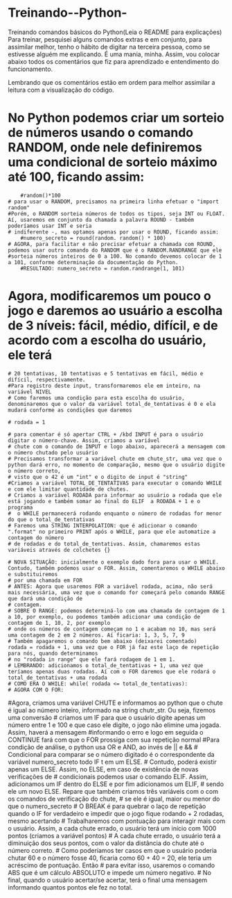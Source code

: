 # Treinando--Python-
Treinando comandos básicos do Python(Leia o README para explicações)
Para treinar, pesquisei alguns comandos extras e em conjunto, para assimilar melhor, tenho o hábito de digitar na terceira pessoa, como se estivesse alguém me explicando. 
É uma mania, minha. Assim, vou colocar abaixo todos os comentários que fiz para aprendizado e entendimento do funcionamento. 

Lembrando que os comentários estão em ordem para melhor assimilar a leitura com a visualização do código.


 # No Python podemos criar um sorteio de números usando o comando RANDOM, onde nele definiremos uma condicional de sorteio máximo até 100, ficando assim:
        #random()*100
    # para usar o RANDOM, precisamos na primeira linha efetuar o "import random"
    #Porém, o RANDOM sorteia números de todos os tipos, seja INT ou FLOAT. Aí, usaremos em conjunto da chamada a palavra ROUND - também poderíamos usar INT e seria
    # indiferente -, mas optamos apenas por usar o ROUND, ficando assim:
        #numero_secreto = round(random. random() * 100)
    # AGORA, para facilitar e não precisar efetuar a chamada com ROUND, podemos usar outro comando do RANDOM que é o RANDOM.RANDRANGE que ele
    #sorteia números inteiros de 0 a 100. No comando devemos colocar de 1 a 101, conforme determinação da documentação do Python.
        #RESULTADO: numero_secreto = random.randrange(1, 101)

# Agora, modificaremos um pouco o jogo e daremos ao usuário a escolha de 3 níveis: fácil, médio, difícil, e de acordo com a escolha do usuário, ele terá
    # 20 tentativas, 10 tentativas e 5 tentativas em fácil, médio e difícil, respectivamente.
    #Para registro deste input, transformaremos ele em inteiro, na variável NIVEL
    # Como faremos uma condição para esta escolha do usuário, denominaremos que o valor da variável total_de_tentativas é 0 e ela mudará conforme as condições que daremos

    # rodada = 1

    # para comentar é só apertar CTRL + /kbd INPUT é para o usuário digitar o número-chave. Assim, criamos a variável
    # chute com o comando de INPUT e logo abaixo, aparecerá a mensagem com o número chutado pelo usuário
    # Precisamos transformar a variável chute em chute_str, uma vez que o python dará erro, no momento de comparação, mesmo que o usuário digite o número correto,
    # visto que o 42 é um "int" e o digito de input é "string"
    #Criamos a variável TOTAL_DE_TENTATIVAS para executar o comando WHILE e com ele limitar quantidade de chutes.
    # Criamos a variável RODADA para informar ao usuário a rodada que ele está jogando e também somar ao final do ELIF  a RODADA + 1 e o programa
    #  o WHILE permanecerá rodando enquanto o número de rodadas for menor do que o total_de_tentativas
    # Faremos uma STRING INTERPOLATION: que é adicionar o comando ".format" no primeiro PRINT após o WHILE, para que ele automatize a contagem do número
    # de rodadas e do total_de_tentativas. Assim, chamaremos estas variáveis através de colchetes {}

    # NOVA SITUAÇÃO: inicialmente o exemplo dado fora para usar o WHILE. Contudo, também podemos usar o FOR. Assim, comentaremos o WHILE abaixo e substituiremos
    # por uma chamada em FOR
    # ANTES: Agora que usaremos FOR a variável rodada, acima, não será mais necessária, uma vez que o comando for começará pelo comando RANGE que dará uma condição de
    # contagem.
    # SOBRE O RANGE: podemos determiná-lo com uma chamada de contagem de 1 a 10, por exemplo, ou podemos também adicionar uma condição de contagem de 1, 10, 2, por exemplo
    # onde os números de contagem começam no 1 e acabam no 10, mas será uma contagem de 2 em 2 números. Aí ficaria: 1, 3, 5, 7, 9
    # Também apagaremos o comando bem abaixo (deixarei comentado)     rodada = rodada + 1, uma vez que o FOR já faz este laço de repetição para nós, quando determinamos
    # no "rodada in range" que ele fará rodagem de 1 em 1.
    # LEMBRANDO: adicionamos o total_de_tentativas + 1, uma vez que teríamos apenas duas rodadas. Aí com o FOR daremos que ele rodará o total_de_tentativas + uma rodada
    # COMO ERA O WHILE: while( rodada <= total_de_tentativas):
    # AGORA COM O FOR:

#Agora, criamos uma variável CHUTE e informamos ao python que o chute é igual ao número inteiro, informado na string chutr_str. Ou seja, fizemos uma conversão
    # criamos um IF para que o usuário digite apenas um número entre 1 e 100 e que caso ele digite, o jogo não elimine uma jogada. Assim, haverá a mensagem
    #informando o erro e logo em seguida o CONTINUE fará com que o FOR prossiga com sua repetição normal
    #Para condição de análise, o python usa OR e AND, ao invés de || e &&
    # Condicional para comparar se o número digitado é o correspondente da variável numero_secreto todo IF t em um ELSE.
    #  Contudo, poderá existir apenas um ELSE. Assim, no ELSE, em caso de existência de novas verificações de
    #  condicionais podemos usar o comando ELIF. Assim, adicionamos um IF dentro do ELSE e por fim adicionamos um ELIF,
    #  sendo ele um novo ELSE. Repare que também criamos três variáveis com o com os comandos de verificação do chute,
    #  se ele é igual, maior ou menor do que o numero_secreto
    # O BREAK é para quebrar o laço de repetição quando o IF for verdadeiro e impedir que o jogo fique rodando + 2 rodadas, mesmo acertando
     # Trabalharemos com pontuação para interagir mais com o usuário. Assim, a cada chute errado, o usuário terá um início com 1000 pontos (criamos a variável pontos)
    # A cada chute errado, o usuário terá a diminuição dos seus pontos, com o valor da distância do chute até o número correto.
    # Como poderíamos ter casos em que o usuário poderia chutar 60 e o número fosse 40, ficaria como 60 + 40 = 20, ele teria um acréscimo de pontuação. Então
    # para evitar isso, usaremos o comando ABS que é um cálculo ABSOLUTO e impede um número negativo.
    # No final, quando o usuário acertar/se acertar, terá o final uma mensagem informando quantos pontos ele fez no total.
